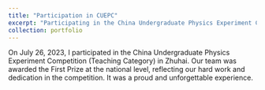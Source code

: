 ```yaml
---
title: "Participation in CUEPC"
excerpt: "Participating in the China Undergraduate Physics Experiment Competition (Teaching Category) in Zhuhai on July 26, 2023.<br/><img src='/images/7.jpg'>"
collection: portfolio
---
```


On July 26, 2023, I participated in the China Undergraduate Physics Experiment Competition (Teaching Category) in Zhuhai. Our team was awarded the First Prize at the national level, reflecting our hard work and dedication in the competition. It was a proud and unforgettable experience.
